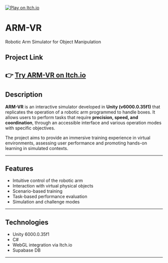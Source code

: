 [![Play on Itch.io](https://img.shields.io/badge/Play%20on-Itch.io-red?logo=itch-io)](https://b3tox.itch.io/arm-vr)

# ARM-VR

Robotic Arm Simulator for Object Manipulation

## Project Link

👉 [Try ARM-VR on Itch.io](https://b3tox.itch.io/arm-vr)
---

## Description

**ARM-VR** is an interactive simulator developed in **Unity (v6000.0.35f1)** that replicates the operation of a robotic arm programmed to handle boxes. It allows users to perform tasks that require **precision, speed, and coordination**, through an accessible interface and various operation modes with specific objectives.

The project aims to provide an immersive training experience in virtual environments, assessing user performance and promoting hands-on learning in simulated contexts.

---

## Features

- Intuitive control of the robotic arm  
- Interaction with virtual physical objects  
- Scenario-based training  
- Task-based performance evaluation  
- Simulation and challenge modes  

---

## Technologies

- Unity 6000.0.35f1  
- C#  
- WebGL integration via Itch.io  
- Supabase DB

---